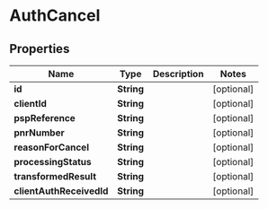 

# AuthCancel


## Properties

| Name | Type | Description | Notes |
|------------ | ------------- | ------------- | -------------|
|**id** | **String** |  |  [optional] |
|**clientId** | **String** |  |  [optional] |
|**pspReference** | **String** |  |  [optional] |
|**pnrNumber** | **String** |  |  [optional] |
|**reasonForCancel** | **String** |  |  [optional] |
|**processingStatus** | **String** |  |  [optional] |
|**transformedResult** | **String** |  |  [optional] |
|**clientAuthReceivedId** | **String** |  |  [optional] |




